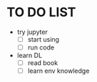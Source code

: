 # TO DO LIST
- try jupyter
  - [ ] start using
  - [ ] run code
- learn DL
  - [ ] read book
  - [ ] learn env knowledge